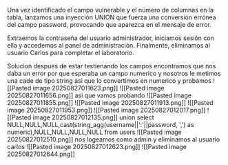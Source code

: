 Una vez identificado el campo vulnerable y el número de columnas en la tabla, lanzamos una inyección UNION que fuerza una conversión errónea del campo password, provocando que aparezca en el mensaje de error.

Extraemos la contraseña del usuario administrador, iniciamos sesión con ella y accedemos al panel de administración. Finalmente, eliminamos al usuario Carlos para completar el laboratorio.

Solucion
despues de estar testienando los campos encontramos que nos daba un error por que esperaba un campo numerico y nosotros le metimos una cade de tipo string asi que lo convertimos en numerico y probamos
![[Pasted image 20250827011623.png]]
![[Pasted image 20250827011656.png]]
asi que vamos probando
![[Pasted image 20250827011855.png]]
![[Pasted image 20250827011913.png]]
![[Pasted image 20250827011953.png]]
![[Pasted image 20250827012017.png]]
![[Pasted image 20250827012135.png]]
union select NULL,NULL,NULL,cast(string_agg(username||':'||password, ',') as numeric),NULL,NULL,NULL,NULL from users
![[Pasted image 20250827012510.png]]
nos logeamos como admin y eliminamos al usuario carlos
![[Pasted image 20250827012623.png]]
![[Pasted image 20250827012644.png]]
